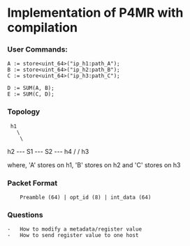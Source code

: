 # Implementation of P4MR with compilation

### User Commands:
```
A := store<uint_64>("ip_h1:path_A");
B := store<uint_64>("ip_h2:path_B");
C := store<uint_64>("ip_h3:path_C");

D := SUM(A, B);
E := SUM(C, D);
```

### Topology

     h1 
       \
        \
  h2 --- S1 --- S2 --- h4
        /
       / 
     h3  

where, 'A' stores on h1, 'B' stores on h2 and 'C' stores on h3

### Packet Format
```
    Preamble (64) | opt_id (8) | int_data (64)
```

### Questions
    -   How to modify a metadata/register value
    -   How to send register value to one host
